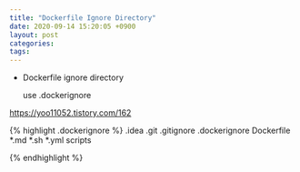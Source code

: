 ```yaml
---
title: "Dockerfile Ignore Directory"
date: 2020-09-14 15:20:05 +0900
layout: post
categories: 
tags: 
---
```


-   Dockerfile ignore directory

    use .dockerignore

<https://yoo11052.tistory.com/162>

{% highlight .dockerignore %}
.idea
.git
.gitignore
.dockerignore
Dockerfile
*.md
*.sh
*.yml
scripts

{% endhighlight %}

